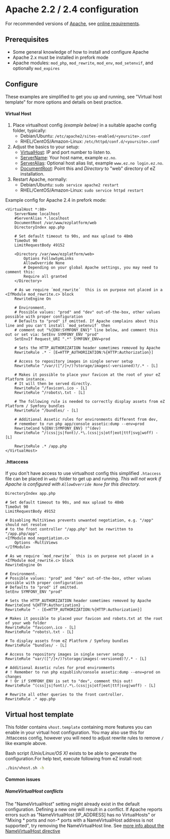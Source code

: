 Apache 2.2 / 2.4  configuration
===============================

For recommended versions of [Apache](https://httpd.apache.org/), see [online requirements](https://doc.ez.no/display/TECHDOC/Requirements).


Prerequisites
-------------
- Some general knowledge of how to install and configure Apache
- Apache 2.x must be installed in prefork mode
- Apache modules: `mod_php`, `mod_rewrite`, `mod_env`, `mod_setenvif`, and optionally `mod_expires`


Configure
---------
These examples are simplified to get you up and running, see "Virtual host template" for more options and details on best practice.

#### Virtual Host

1. Place virtualhost config *(example below)* in a suitable apache config folder, typically:
   - Debian/Ubuntu: `/etc/apache2/sites-enabled/<yoursite>.conf`
   - RHEL/CentOS/Amazon-Linux: `/etc/httpd/conf.d/<yoursite>.conf`
2. Adjust the basics to your setup:
   - [VirtualHost](https://httpd.apache.org/docs/2.4/en/mod/core.html#virtualhost): IP and port number to listen to.
   - [ServerName](https://httpd.apache.org/docs/2.4/en/mod/core.html#servername): Your host name, example `ez.no`.
   - [ServerAlias](https://httpd.apache.org/docs/2.4/en/mod/core.html#serveralias): Optional host alias list, example `www.ez.no login.ez.no`.
   - [DocumentRoot](https://httpd.apache.org/docs/2.4/en/mod/core.html#documentroot): Point this and *Directory* to "web" directory of eZ installation.
3. Restart Apache, normally:
   - Debian/Ubuntu: `sudo service apache2 restart`
   - RHEL/CentOS/Amazon-Linux: `sudo service httpd restart`

Example config for Apache 2.4 in prefork mode:

    <VirtualHost *:80>
        ServerName localhost
        #ServerAlias *.localhost
        DocumentRoot /var/www/ezplatform/web
        DirectoryIndex app.php

        # Set default timeout to 90s, and max upload to 48mb
        TimeOut 90
        LimitRequestBody 49152

        <Directory /var/www/ezplatform/web>
            Options FollowSymLinks
            AllowOverride None
            # Depending on your global Apache settings, you may need to comment this:
            Require all granted
        </Directory>

        # As we require ´mod_rewrite´  this is on purpose not placed in a <IfModule mod_rewrite.c> block
        RewriteEngine On

        # Environment.
        # Possible values: "prod" and "dev" out-of-the-box, other values possible with proper configuration
        # Defaults to "prod" if omitted. If Apache complains about this line and you can't install `mod_setenvif` then
        # comment out "%{ENV:SYMFONY_ENV}" line below, and comment this out or set via: SetEnv SYMFONY_ENV "prod"
        SetEnvIf Request_URI ".*" SYMFONY_ENV=prod

        # Sets the HTTP_AUTHORIZATION header sometimes removed by Apache
        RewriteRule .* - [E=HTTP_AUTHORIZATION:%{HTTP:Authorization}]

        # Access to repository images in single server setup 
        RewriteRule ^/var/([^/]+/)?storage/images(-versioned)?/.* - [L]

        # Makes it possible to place your favicon at the root of your eZ Platform instance.
        # It will then be served directly.
        RewriteRule ^/favicon\.ico - [L]
        RewriteRule ^/robots\.txt - [L]

        # The following rule is needed to correctly display assets from eZ Platform / Symfony bundles
        RewriteRule ^/bundles/ - [L]

        # Additional Assetic rules for environments different from dev,
        # remember to run php app/console assetic:dump --env=prod
        RewriteCond %{ENV:SYMFONY_ENV} !^(dev)
        RewriteRule ^/(css|js|font)/.*\.(css|js|otf|eot|ttf|svg|woff) - [L]

        RewriteRule .* /app.php
    </VirtualHost>


#### .httaccess

If you don't have access to use virtualhost config this simplified `.htaccess` file can be placed in `web/` folder to
get up and running. *This will not work if Apache is configured with `AllowOverride None` for this directory.*

    DirectoryIndex app.php

    # Set default timeout to 90s, and max upload to 48mb
    TimeOut 90
    LimitRequestBody 49152

    # Disabling MultiViews prevents unwanted negotiation, e.g. "/app" should not resolve
    # to the front controller "/app.php" but be rewritten to "/app.php/app".
    <IfModule mod_negotiation.c>
        Options -MultiViews
    </IfModule>

    # As we require ´mod_rewrite´  this is on purpose not placed in a <IfModule mod_rewrite.c> block
    RewriteEngine On

    # Environment.
    # Possible values: "prod" and "dev" out-of-the-box, other values possible with proper configuration
    # Defaults to "prod" if omitted.
    SetEnv SYMFONY_ENV "prod"

    # Sets the HTTP_AUTHORIZATION header sometimes removed by Apache
    RewriteCond %{HTTP:Authorization} .
    RewriteRule ^ - [E=HTTP_AUTHORIZATION:%{HTTP:Authorization}]

    # Makes it possible to placed your favicon and robots.txt at the root of your web folder
    RewriteRule ^favicon\.ico - [L]
    RewriteRule ^robots\.txt - [L]

    # To display assets from eZ Platform / Symfony bundles
    RewriteRule ^bundles/ - [L]

    # Access to repository images in single server setup
    RewriteRule ^var/([^/]+/)?storage/images(-versioned)?/.* - [L]

    # Additional Assetic rules for prod environments
    # ! Remember to run php ezpublish/console assetic:dump --env=prod on changes
    # ! Or if SYMFONY_ENV is set to "dev", comment this out!
    RewriteRule ^(css|js|font)/.*\.(css|js|otf|eot|ttf|svg|woff) - [L]

    # Rewrite all other queries to the front controller.
    RewriteRule .* app.php


Virtual host template
---------------------
This folder contains `vhost.template` containing more features you can enable in your virtual host configuration. You may
also use this for .httaccess config, however you will need to adjust rewrite rules to remove `/` like example above.

Bash script *(Unix/Linux/OS X)* exists to be able to generate the configuration.For help text, execute following from
eZ install root:
```bash
./bin/vhost.sh -h
```

#### Common issues

##### NameVirtualHost conflicts

The "NameVirtualHost" setting might already exist in the default configuration. Defining a new one will result in a
conflict. If Apache reports errors such as "NameVirtualHost [IP_ADDRESS] has no VirtualHosts" or "Mixing * ports and
non-* ports with a NameVirtualHost address is not supported", try removing the NameVirtualHost line. See
[more info about the NameVirtualHost directive](http://httpd.apache.org/docs/2.4/mod/core.html#namevirtualhost)
